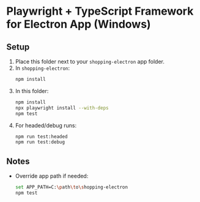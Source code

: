 # Playwright + TypeScript Framework for Electron App (Windows)

## Setup
1. Place this folder next to your `shopping-electron` app folder.
2. In `shopping-electron`:
   ```bash
   npm install
   ```
3. In this folder:
   ```bash
   npm install
   npx playwright install --with-deps
   npm test
   ```
4. For headed/debug runs:
   ```bash
   npm run test:headed
   npm run test:debug
   ```

## Notes
- Override app path if needed:
  ```bash
  set APP_PATH=C:\path\to\shopping-electron
  npm test
  ```
